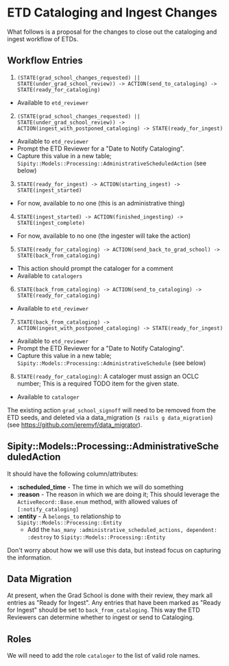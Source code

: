 # ETD Cataloging and Ingest Changes

What follows is a proposal for the changes to close out the cataloging and ingest workflow of ETDs.

## Workflow Entries

1. `(STATE(grad_school_changes_requested) || STATE(under_grad_school_review)) -> ACTION(send_to_cataloging) -> STATE(ready_for_cataloging)`
  - Available to `etd_reviewer`
2. `(STATE(grad_school_changes_requested) || STATE(under_grad_school_review)) -> ACTION(ingest_with_postponed_cataloging) -> STATE(ready_for_ingest)`
  - Available to `etd_reviewer`
  - Prompt the ETD Reviewer for a "Date to Notify Cataloging".
  - Capture this value in a new table; `Sipity::Models::Processing::AdministrativeScheduledAction` (see below)
3. `STATE(ready_for_ingest) -> ACTION(starting_ingest) -> STATE(ingest_started)`
  - For now, available to no one (this is an administrative thing)
4. `STATE(ingest_started) -> ACTION(finished_ingesting) -> STATE(ingest_complete)`
  - For now, available to no one (the ingester will take the action)
5. `STATE(ready_for_cataloging) -> ACTION(send_back_to_grad_school) -> STATE(back_from_cataloging)`
  - This action should prompt the cataloger for a comment
  - Available to `catalogers`
6. `STATE(back_from_cataloging) -> ACTION(send_to_cataloging) -> STATE(ready_for_cataloging)`
  - Available to `etd_reviewer`
7. `STATE(back_from_cataloging) -> ACTION(ingest_with_postponed_cataloging) -> STATE(ready_for_ingest)`
  - Available to `etd_reviewer`
  - Prompt the ETD Reviewer for a "Date to Notify Cataloging".
  - Capture this value in a new table; `Sipity::Models::Processing::AdministrativeSchedule` (see below)
8. `STATE(ready_for_cataloging)`: A cataloger must assign an OCLC number; This is a required TODO item for the given state.
  - Available to `cataloger`

The existing action `grad_school_signoff` will need to be removed from the ETD seeds, and deleted via a data_migration (`$ rails g data_migration`) (see https://github.com/jeremyf/data_migrator).

## Sipity::Models::Processing::AdministrativeScheduledAction

It should have the following column/attributes:

* **:scheduled_time** - The time in which we will do something
* **:reason** - The reason in which we are doing it; This should leverage the `ActiveRecord::Base.enum` method, with allowed values of `[:notify_cataloging]`
* **:entity** - A `belongs_to` relationship to `Sipity::Models::Processing::Entity`
  * Add the `has_many :administrative_scheduled_actions, dependent: :destroy` to `Sipity::Models::Processing::Entity`

Don't worry about how we will use this data, but instead focus on capturing the information.

## Data Migration

At present, when the Grad School is done with their review, they mark all entries as "Ready for Ingest". Any entries that have been marked as "Ready for Ingest" should be set to `back_from_cataloging`. This way the ETD Reviewers can determine whether to ingest or send to Cataloging.

## Roles

We will need to add the role `cataloger` to the list of valid role names.
